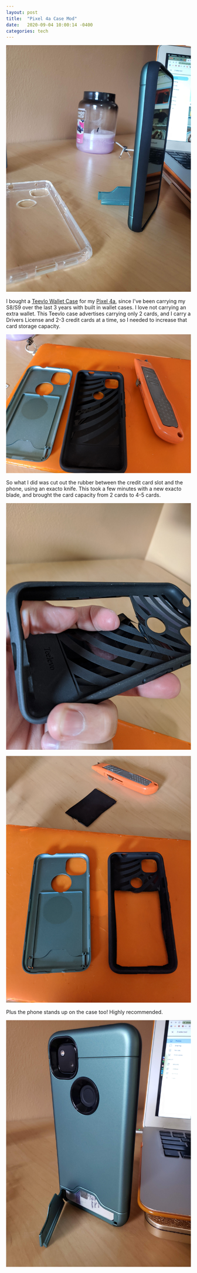 ```yaml
---
layout: post
title:  "Pixel 4a Case Mod"
date:   2020-09-04 10:00:14 -0400
categories: tech
---
```


![Reverse](/images/case/1.jpg)

I bought a [Teevlo Wallet Case](https://amzn.to/3momryf) for my [Pixel 4a](https://rskelton.com/Pixel-4a-On-Visible-Wireless/), since I've been carrying my S8/S9 over the last 3 years with built in wallet cases. I love not carrying an extra wallet. This Teevlo case advertises carrying only 2 cards, and I carry a Drivers License and 2-3 credit cards at a time, so I needed to increase that card storage capacity.

![Reverse](/images/case/3.jpg)

So what I did was cut out the rubber between the credit card slot and the phone, using an exacto knife. This took a few minutes with a new exacto blade, and brought the card capacity from 2 cards to 4-5 cards.

![Reverse](/images/case/4.jpg)

![Reverse](/images/case/5.jpg)

Plus the phone stands up on the case too! Highly recommended. 

![Reverse](/images/case/2.jpg)
